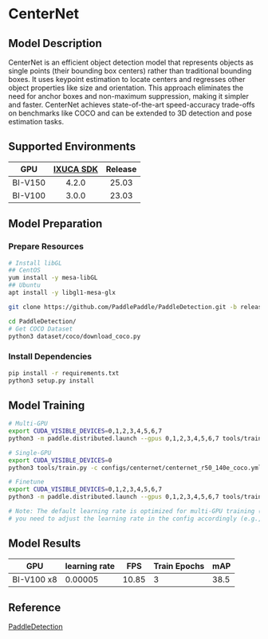 # CenterNet

## Model Description

CenterNet is an efficient object detection model that represents objects as single points (their bounding box centers)
rather than traditional bounding boxes. It uses keypoint estimation to locate centers and regresses other object
properties like size and orientation. This approach eliminates the need for anchor boxes and non-maximum suppression,
making it simpler and faster. CenterNet achieves state-of-the-art speed-accuracy trade-offs on benchmarks like COCO and
can be extended to 3D detection and pose estimation tasks.

## Supported Environments

| GPU    | [IXUCA SDK](https://gitee.com/deep-spark/deepspark#%E5%A4%A9%E6%95%B0%E6%99%BA%E7%AE%97%E8%BD%AF%E4%BB%B6%E6%A0%88-ixuca) | Release |
| :----: | :----: | :----: |
| BI-V150 | 4.2.0     |  25.03  |
| BI-V100 | 3.0.0     |  23.03  |

## Model Preparation

### Prepare Resources

```bash
# Install libGL
## CentOS
yum install -y mesa-libGL
## Ubuntu
apt install -y libgl1-mesa-glx

git clone https://github.com/PaddlePaddle/PaddleDetection.git -b release2.6 --depth=1

cd PaddleDetection/
# Get COCO Dataset
python3 dataset/coco/download_coco.py
```

### Install Dependencies

```bash
pip install -r requirements.txt
python3 setup.py install
```

## Model Training

```bash
# Multi-GPU
export CUDA_VISIBLE_DEVICES=0,1,2,3,4,5,6,7
python3 -m paddle.distributed.launch --gpus 0,1,2,3,4,5,6,7 tools/train.py -c configs/centernet/centernet_r50_140e_coco.yml --eval

# Single-GPU
export CUDA_VISIBLE_DEVICES=0
python3 tools/train.py -c configs/centernet/centernet_r50_140e_coco.yml --eval

# Finetune
export CUDA_VISIBLE_DEVICES=0,1,2,3,4,5,6,7
python3 -m paddle.distributed.launch --gpus 0,1,2,3,4,5,6,7 tools/train.py -c configs/centernet/centernet_r50_140e_coco.yml -o pretrain_weights=https://bj.bcebos.com/v1/paddledet/models/centernet_r50_140e_coco.pdparams --eval

# Note: The default learning rate is optimized for multi-GPU training (8x GPU). If using single GPU training,
# you need to adjust the learning rate in the config accordingly (e.g., divide by 8).

```

## Model Results

| GPU        | learning rate | FPS   | Train Epochs | mAP  |
|------------|---------------|-------|--------------|------|
| BI-V100 x8 | 0.00005       | 10.85 | 3            | 38.5 |

## Reference
[PaddleDetection](https://github.com/PaddlePaddle/PaddleDetection)